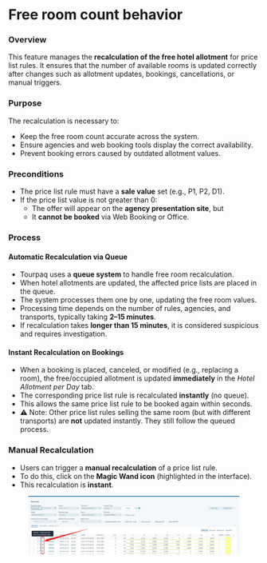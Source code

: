 # Free room count behavior

### Overview

This feature manages the **recalculation of the free hotel allotment** for price list rules. It ensures that the number of available rooms is updated correctly after changes such as allotment updates, bookings, cancellations, or manual triggers.

### Purpose

The recalculation is necessary to:

* Keep the free room count accurate across the system.
* Ensure agencies and web booking tools display the correct availability.
* Prevent booking errors caused by outdated allotment values.

### Preconditions

* The price list rule must have a **sale value** set (e.g., P1, P2, D1).
* If the price list value is not greater than 0:
  * The offer will appear on the **agency presentation site**, but
  * It **cannot be booked** via Web Booking or Office.

### Process

#### Automatic Recalculation via Queue

* Tourpaq uses a **queue system** to handle free room recalculation.
* When hotel allotments are updated, the affected price lists are placed in the queue.
* The system processes them one by one, updating the free room values.
* Processing time depends on the number of rules, agencies, and transports, typically taking **2–15 minutes**.
* If recalculation takes **longer than 15 minutes**, it is considered suspicious and requires investigation.

#### Instant Recalculation on Bookings

* When a booking is placed, canceled, or modified (e.g., replacing a room), the free/occupied allotment is updated **immediately** in the _Hotel Allotment per Day_ tab.
* The corresponding price list rule is recalculated **instantly** (no queue).
* This allows the same price list rule to be booked again within seconds.
* ⚠️ Note: Other price list rules selling the same room (but with different transports) are **not** updated instantly. They still follow the queued process.

### Manual Recalculation

* Users can trigger a **manual recalculation** of a price list rule.
* To do this, click on the **Magic Wand icon** (highlighted in the interface).
* This recalculation is **instant**.

<figure><img src=".gitbook/assets/image (64) (1).png" alt=""><figcaption></figcaption></figure>
